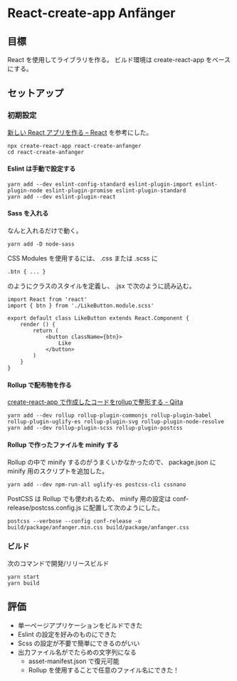 # React-create-app Anfänger

## 目標

React を使用してライブラリを作る。
ビルド環境は create-react-app をベースにする。


## セットアップ

### 初期設定

[新しい React アプリを作る – React](https://ja.reactjs.org/docs/create-a-new-react-app.html) を参考にした。

```
npx create-react-app react-create-anfanger
cd react-create-anfanger
```

#### Eslint は手動で設定する

```
yarn add --dev eslint-config-standard eslint-plugin-import eslint-plugin-node eslint-plugin-promise eslint-plugin-standard
yarn add --dev eslint-plugin-react
```

#### Sass を入れる

なんと入れるだけで動く。

```
yarn add -D node-sass
```

CSS Modules を使用するには、 .css または .scss に

```
.btn { ... }
```

のようにクラスのスタイルを定義し、 .jsx で次のように読み込む。

```
import React from 'react'
import { btn } from './LikeButton.module.scss'

export default class LikeButton extends React.Component {
	render () {
		return (
			<button className={btn}>
				Like
			</button>
		)
	}
}
```

#### Rollup で配布物を作る

[create-react-app で作成したコードをrollupで整形する - Qiita](https://qiita.com/kspotfujita/items/f3a50f613828170170ba)

```
yarn add --dev rollup rollup-plugin-commonjs rollup-plugin-babel rollup-plugin-uglify-es rollup-plugin-svg rollup-plugin-node-resolve
yarn add --dev rollup-plugin-scss rollup-plugin-postcss
```

#### Rollup で作ったファイルを minify する

Rollup の中で minify するのがうまくいかなかったので、 package.json に minify 用のスクリプトを追加した。

```
yarn add --dev npm-run-all uglify-es postcss-cli cssnano
```

PostCSS は Rollup でも使われるため、 minify 用の設定は conf-release/postcss.config.js に配置して次のようにした。

```
postcss --verbose --config conf-release -o build/package/anfanger.min.css build/package/anfanger.css
```


### ビルド

次のコマンドで開発/リリースビルド

```
yarn start
yarn build
```


## 評価

- 単一ページアプリケーションをビルドできた
- Eslint の設定を好みのものにできた
- Scss の設定が不要で簡単にできるのがいい
- 出力ファイル名がでたらめの文字列になる
	- asset-manifest.json で復元可能
	- Rollup を使用することで任意のファイル名にできた！
